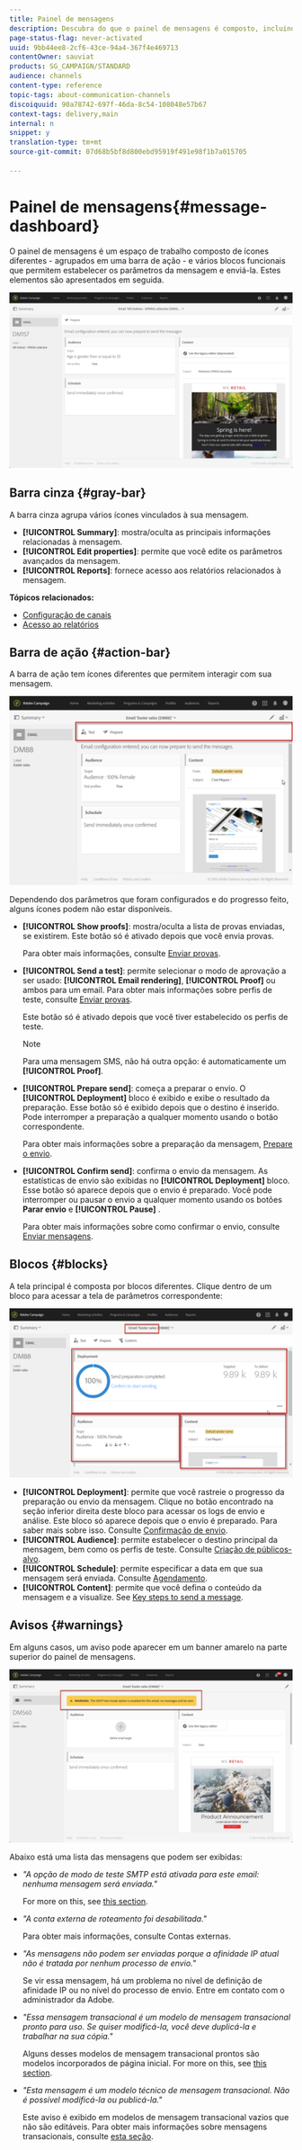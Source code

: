 ```yaml
---
title: Painel de mensagens
description: Descubra do que o painel de mensagens é composto, incluindo a barra de ação e os vários blocos funcionais.
page-status-flag: never-activated
uuid: 9bb44ee8-2cf6-43ce-94a4-367f4e469713
contentOwner: sauviat
products: SG_CAMPAIGN/STANDARD
audience: channels
content-type: reference
topic-tags: about-communication-channels
discoiquuid: 90a78742-697f-46da-8c54-108048e57b67
context-tags: delivery,main
internal: n
snippet: y
translation-type: tm+mt
source-git-commit: 07d68b5bf8d800ebd95919f491e98f1b7a015705

---
```



# Painel de mensagens{#message-dashboard}

O painel de mensagens é um espaço de trabalho composto de ícones diferentes - agrupados em uma barra de ação - e vários blocos funcionais que permitem estabelecer os parâmetros da mensagem e enviá-la. Estes elementos são apresentados em seguida.

![](assets/delivery_dashboard_2.png)

## Barra cinza {#gray-bar}

A barra cinza agrupa vários ícones vinculados à sua mensagem.

* **[!UICONTROL Summary]**: mostra/oculta as principais informações relacionadas à mensagem.
* **[!UICONTROL Edit properties]**: permite que você edite os parâmetros [](../../administration/using/configuring-email-channel.md#list-of-email-properties)avançados da mensagem.
* **[!UICONTROL Reports]**: fornece acesso aos relatórios relacionados à mensagem.

**Tópicos relacionados:**

* [Configuração de canais](../../administration/using/about-channel-configuration.md)
* [Acesso ao relatórios](../../reporting/using/about-dynamic-reports.md)

## Barra de ação {#action-bar}

A barra de ação tem ícones diferentes que permitem interagir com sua mensagem.

![](assets/delivery_dashboard_4.png)

Dependendo dos parâmetros que foram configurados e do progresso feito, alguns ícones podem não estar disponíveis.

* **[!UICONTROL Show proofs]**: mostra/oculta a lista de provas enviadas, se existirem. Este botão só é ativado depois que você envia provas.

   Para obter mais informações, consulte [Enviar provas](../../sending/using/sending-proofs.md).

* **[!UICONTROL Send a test]**: permite selecionar o modo de aprovação a ser usado: **[!UICONTROL Email rendering]**, **[!UICONTROL Proof]** ou ambos para um email. Para obter mais informações sobre perfis de teste, consulte [Enviar provas](../../sending/using/sending-proofs.md).

   Este botão só é ativado depois que você tiver estabelecido os perfis de teste.

   >[!NOTE]
   >
   >Para uma mensagem SMS, não há outra opção: é automaticamente um **[!UICONTROL Proof]**.

* **[!UICONTROL Prepare send]**: começa a preparar o envio. O **[!UICONTROL Deployment]** bloco é exibido e exibe o resultado da preparação. Esse botão só é exibido depois que o destino é inserido. Pode interromper a preparação a qualquer momento usando o botão correspondente.

   Para obter mais informações sobre a preparação da mensagem, [Prepare o envio](../../sending/using/preparing-the-send.md).

* **[!UICONTROL Confirm send]**: confirma o envio da mensagem. As estatísticas de envio são exibidas no **[!UICONTROL Deployment]** bloco. Esse botão só aparece depois que o envio é preparado. Você pode interromper ou pausar o envio a qualquer momento usando os botões **Parar envio** e **[!UICONTROL Pause]** .

   Para obter mais informações sobre como confirmar o envio, consulte [Enviar mensagens](../../sending/using/confirming-the-send.md).

## Blocos {#blocks}

A tela principal é composta por blocos diferentes. Clique dentro de um bloco para acessar a tela de parâmetros correspondente:

![](assets/delivery_dashboard_3.png)

* **[!UICONTROL Deployment]**: permite que você rastreie o progresso da preparação ou envio da mensagem. Clique no botão encontrado na seção inferior direita deste bloco para acessar os logs de envio e análise. Este bloco só aparece depois que o envio é preparado. Para saber mais sobre isso. Consulte [Confirmação de envio](../../sending/using/confirming-the-send.md).
* **[!UICONTROL Audience]**: permite estabelecer o destino principal da mensagem, bem como os perfis de teste. Consulte [Criação de públicos-alvo](../../audiences/using/creating-audiences.md).
* **[!UICONTROL Schedule]**: permite especificar a data em que sua mensagem será enviada. Consulte [Agendamento](../../sending/using/about-scheduling-messages.md).
* **[!UICONTROL Content]**: permite que você defina o conteúdo da mensagem e a visualize. See [Key steps to send a message](../../channels/using/key-steps-to-send-a-message.md).

## Avisos {#warnings}

Em alguns casos, um aviso pode aparecer em um banner amarelo na parte superior do painel de mensagens.

![](assets/delivery_dashboard_warnings.png)

Abaixo está uma lista das mensagens que podem ser exibidas:

* *&quot;A opção de modo de teste SMTP está ativada para este email: nenhuma mensagem será enviada.&quot;*

   For more on this, see [this section](../../administration/using/configuring-email-channel.md#smtp-test-mode).

* *&quot;A conta externa de roteamento foi desabilitada.&quot;*

   Para obter mais informações, consulte Contas [](../../administration/using/external-accounts.md)externas.

* *&quot;As mensagens não podem ser enviadas porque a afinidade IP atual não é tratada por nenhum processo de envio.&quot;*

   Se vir essa mensagem, há um problema no nível de definição de afinidade IP ou no nível do processo de envio. Entre em contato com o administrador da Adobe.

* *&quot;Essa mensagem transacional é um modelo de mensagem transacional pronto para uso. Se quiser modificá-la, você deve duplicá-la e trabalhar na sua cópia.&quot;*

   Alguns desses modelos de mensagem transacional prontos são modelos incorporados de página inicial. For more on this, see [this section](../../channels/using/landing-page-templates.md).

* *&quot;Esta mensagem é um modelo técnico de mensagem transacional. Não é possível modificá-la ou publicá-la.&quot;*

   Este aviso é exibido em modelos de mensagem transacional vazios que não são editáveis. Para obter mais informações sobre mensagens transacionais, consulte [esta seção](../../channels/using/about-transactional-messaging.md).
